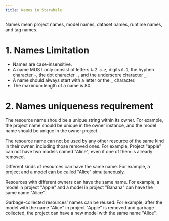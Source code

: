 ```yaml
---
title: Names in Starwhale
---
```


Names mean project names, model names, dataset names, runtime names, and tag names.

# 1. Names Limitation

- Names are case-insensitive.
- A name MUST only consist of letters `A-Z a-z`, digits `0-9`, the hyphen character `-`, the dot character `.`, and the underscore character `_`.
- A name should always start with a letter or the `_` character.
- The maximum length of a name is 80.

# 2. Names uniqueness requirement

The resource name should be a unique string within its owner. For example, the project name should be unique in the owner instance, and the model name should be unique in the owner project.

The resource name can not be used by any other resource of the same kind in their owner, including those removed ones. For example, Project "apple" can not have two models named "Alice", even if one of them is already removed.

Different kinds of resources can have the same name. For example, a project and a model can be called "Alice" simultaneously.

Resources with different owners can have the same name. For example, a model in project "Apple" and a model in project "Banana" can have the same name "Alice".

Garbage-collected resources' names can be reused. For example, after the model with the name "Alice" in project "Apple" is removed and garbage collected, the project can have a new model with the same name "Alice".
